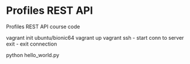 # Profiles REST API

Profiles REST API course code

vagrant init ubuntu/bionic64
vagrant up
vagrant ssh - start conn to server
exit - exit connection

python hello_world.py